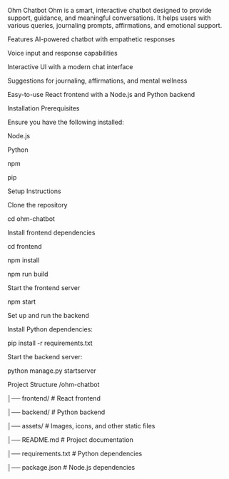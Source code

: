 Ohm Chatbot
Ohm is a smart, interactive chatbot designed to provide support, guidance, and meaningful conversations. It helps users with various queries, journaling prompts, affirmations, and emotional support.

Features
AI-powered chatbot with empathetic responses

Voice input and response capabilities

Interactive UI with a modern chat interface

Suggestions for journaling, affirmations, and mental wellness

Easy-to-use React frontend with a Node.js and Python backend

Installation
Prerequisites

Ensure you have the following installed:

Node.js

Python

npm

pip

Setup Instructions

Clone the repository

cd ohm-chatbot

Install frontend dependencies

cd frontend

npm install

npm run build

Start the frontend server

npm start

Set up and run the backend

Install Python dependencies:

pip install -r requirements.txt

Start the backend server:

python manage.py startserver

Project Structure
/ohm-chatbot

│── frontend/        # React frontend

│── backend/         # Python backend

│── assets/          # Images, icons, and other static files

│── README.md        # Project documentation

│── requirements.txt # Python dependencies

│── package.json     # Node.js dependencies
